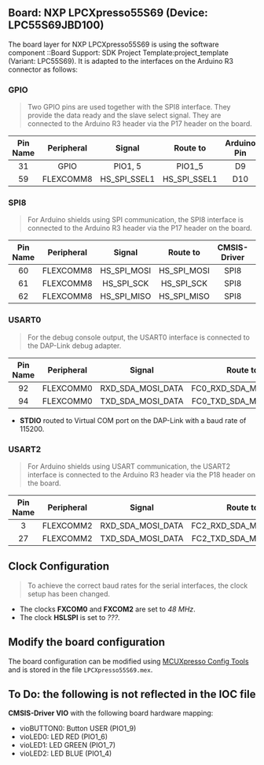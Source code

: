 Board: NXP LPCXpresso55S69 (Device: LPC55S69JBD100)
---------------------------------------------------

The board layer for NXP LPCXpresso55S69 is using the software component ::Board Support: SDK Project Template:project_template (Variant: LPC55S69). It is adapted to the interfaces on the Arduino R3 connector as follows:

### GPIO

> Two GPIO pins are used together with the SPI8 interface. They provide the data ready and the slave select signal. They are connected to the Arduino R3 header via the P17 header on the board.

  |Pin Name|Peripheral |Signal       |Route to     |Arduino Pin|
  |:------:|:---------:|:-----------:|:-----------:|:---------:|
  |31      |GPIO       |PIO1, 5      |PIO1_5       |D9         |
  |59      |FLEXCOMM8  |HS_SPI_SSEL1 |HS_SPI_SSEL1 |D10        |

### SPI8

> For Arduino shields using SPI communication, the SPI8 interface is connected to the Arduino R3 header via the P17 header on the board. 

  |Pin Name|Peripheral |Signal      |Route to    |CMSIS-Driver|Arduino Pin|
  |:------:|:---------:|:----------:|:----------:|:----------:|:---------:|
  |60      |FLEXCOMM8  |HS_SPI_MOSI |HS_SPI_MOSI |SPI8        |D11        |
  |61      |FLEXCOMM8  |HS_SPI_SCK  |HS_SPI_SCK  |SPI8        |D13        |
  |62      |FLEXCOMM8  |HS_SPI_MISO |HS_SPI_MISO |SPI8        |D12        |

### USART0

> For the debug console output, the USART0 interface is connected to the DAP-Link debug adapter. 

  |Pin Name|Peripheral   |Signal           |Route to             |CMSIS-Driver|
  |:------:|:-----------:|:---------------:|:-------------------:|:----------:|
  |92      |FLEXCOMM0    |RXD_SDA_MOSI_DATA|FC0_RXD_SDA_MOSI_DATA|USART0      |
  |94      |FLEXCOMM0    |TXD_SDA_MOSI_DATA|FC0_TXD_SDA_MOSI_DATA|USART0      |

- **STDIO** routed to Virtual COM port on the DAP-Link with a baud rate of 115200.

### USART2

> For Arduino shields using USART communication, the USART2 interface is connected to the Arduino R3 header via the P18 header on the board. 

  |Pin Name|Peripheral   |Signal           |Route to             |CMSIS-Driver|Arduino Pin|
  |:------:|:-----------:|:---------------:|:-------------------:|:----------:|:---------:|
  |3       |FLEXCOMM2    |RXD_SDA_MOSI_DATA|FC2_RXD_SDA_MOSI_DATA|USART2      |D0         |
  |27      |FLEXCOMM2    |TXD_SDA_MOSI_DATA|FC2_TXD_SDA_MOSI_DATA|USART2      |D1         |

## Clock Configuration

> To achieve the correct baud rates for the serial interfaces, the clock setup has been changed.

- The clocks **FXCOM0** and **FXCOM2** are set to *48 MHz*.
- The clock **HSLSPI** is set to *???*.

## Modify the board configuration

The board configuration can be modified using [MCUXpresso Config Tools](https://www2.keil.com/nxp) and is stored in the file `LPCXpresso55S69.mex`.

## To Do: the following is not reflected in the IOC file

**CMSIS-Driver VIO** with the following board hardware mapping:
 - vioBUTTON0: Button USER (PIO1_9)
 - vioLED0:    LED RED     (PIO1_6)
 - vioLED1:    LED GREEN   (PIO1_7)
 - vioLED2:    LED BLUE    (PIO1_4)

